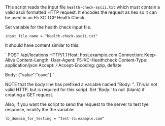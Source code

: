 This script reads the input file `health-check-ascii.txt` which must contain a valid ascii formatted HTTP request.  It encodes the request as hex so it can be used in an F5 XC TCP Health Check.

Set variable for the health check input file.  

`input_file_name = "health-check-ascii.txt"`

It should have content similar to this:

`
POST /api/locations HTTP/1.1
Host: host.example.com
Connection: Keep-Alive
Content-Length: <will be calculated>
User-Agent: F5-XC-Healthcheck
Content-Type: application/json
Accept: */*
Accept-Encoding: gzip, deflate

Body: {"value":"cave"}
`

NOTE that the body line has prefixed a variable named "Body: ".  This is 
not valid HTTP, but is required for this script.  Set 'Body:' to null (blank) if creating a GET request.


Also, if you want the script to send the request to the server to test tye response, modify the the variable:

`lb_domain_for_testing = "test-lb.example.com"`
